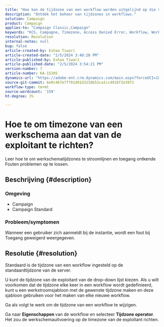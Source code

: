 ```yaml
---
title: "Hoe kan de tijdzone van een workflow worden uitgelijnd op die van de operator?"
description: "Ontdek het beheer van tijdzones in workflows."
solution: Campaign
product: Campaign
applies-to: "Campaign Classic,Campaign"
keywords: "KCS, Campagne, Timezone, Access Denied Error, Workflow, Workflow Execution"
resolution: Resolution
internal-notes: null
bug: false
article-created-by: Eshaa Tiwari
article-created-date: "2/5/2024 3:40:28 PM"
article-published-by: Eshaa Tiwari
article-published-date: "2/5/2024 3:54:21 PM"
version-number: 7
article-number: KA-15205
dynamics-url: "https://adobe-ent.crm.dynamics.com/main.aspx?forceUCI=1&pagetype=entityrecord&etn=knowledgearticle&id=6fa899de-3cc4-ee11-9079-6045bd006268"
source-git-commit: 6e9c467e7f701d91d3218b52ca1cc4916f2e39f2
workflow-type: tm+mt
source-wordcount: '159'
ht-degree: 3%

---
```


# Hoe te om timezone van een werkschema aan dat van de exploitant te richten?


Leer hoe te om werkschematijdzones te stroomlijnen en toegang ontkende Fouten problemen op te lossen.

## Beschrijving {#description}


### <b>Omgeving</b>

- Campaign
- Campaign Standard


### <b>Probleem/symptomen</b>

Wanneer een gebruiker zich aanmeldt bij de instantie, wordt een fout bij Toegang geweigerd weergegeven.


## Resolutie {#resolution}






Standaard is de tijdzone van een workflow ingesteld op de standaardtijdzone van de server.



U kunt de tijdzone van de exploitant van de drop-down lijst kiezen. Als u wilt voorkomen dat de tijdzone elke keer in een workflow wordt gedefinieerd, kunt u een werkstroomsjabloon met de gewenste tijdzone maken en deze sjabloon gebruiken voor het maken van elke nieuwe workflow.



Ga als volgt te werk om de tijdzone van een workflow te wijzigen.



Ga naar <b>Eigenschappen </b>van de workflow en selecteer <b>Tijdzone operator</b>. Het zou de werkschemauitvoering op de timezone van de exploitant richten.



